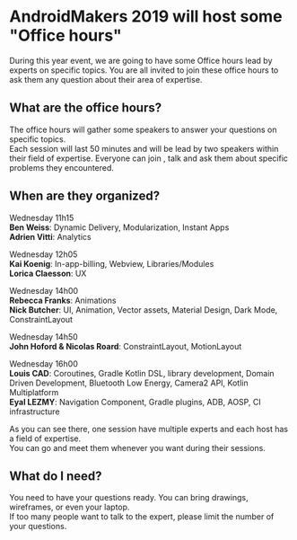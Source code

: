 # AndroidMakers 2019 will host some "Office hours"

During this year event, we are going to have some Office hours lead by experts on specific topics. You are all invited to join these office hours to ask them any question about their area of expertise.


## What are the office hours?

The office hours will gather some speakers to answer your questions on specific topics.<br/>
Each session will last 50 minutes and will be lead by two speakers within their field of expertise. Everyone can join , talk and ask them about specific problems they encountered.


## When are they organized?

Wednesday 11h15<br/>
**Ben Weiss**: Dynamic Delivery, Modularization, Instant Apps<br/>
**Adrien Vitti**: Analytics

Wednesday 12h05<br/>
**Kai Koenig**: In-app-billing, Webview, Libraries/Modules<br/>
**Lorica Claesson**: UX

Wednesday 14h00<br/>
**Rebecca Franks**: Animations<br/>
**Nick Butcher**: UI, Animation, Vector assets, Material Design, Dark Mode, ConstraintLayout

Wednesday 14h50<br/>
**John Hoford & Nicolas Roard**: ConstraintLayout, MotionLayout

Wednesday 16h00<br/>
**Louis CAD**: Coroutines, Gradle Kotlin DSL, library development, Domain Driven Development, Bluetooth Low Energy, Camera2 API, Kotlin Multiplatform<br/>
**Eyal LEZMY**: Navigation Component, Gradle plugins, ADB, AOSP, CI infrastructure

As you can see there, one session have multiple experts and each host has a field of expertise.<br/>
You can go and meet them whenever you want during their sessions.

## What do I need?

You need to have your questions ready. You can bring drawings, wireframes, or even your laptop.<br/>
If too many people want to talk to the expert, please limit the number of your questions.
